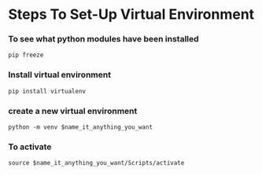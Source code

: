 # Steps To Set-Up Virtual Environment

### To see what python modules have been installed

```
pip freeze
```

### Install virtual environment

```
pip install virtualenv
```

### create a new virtual environment

```
python -m venv $name_it_anything_you_want
```

### To activate

```
source $name_it_anything_you_want/Scripts/activate
```

